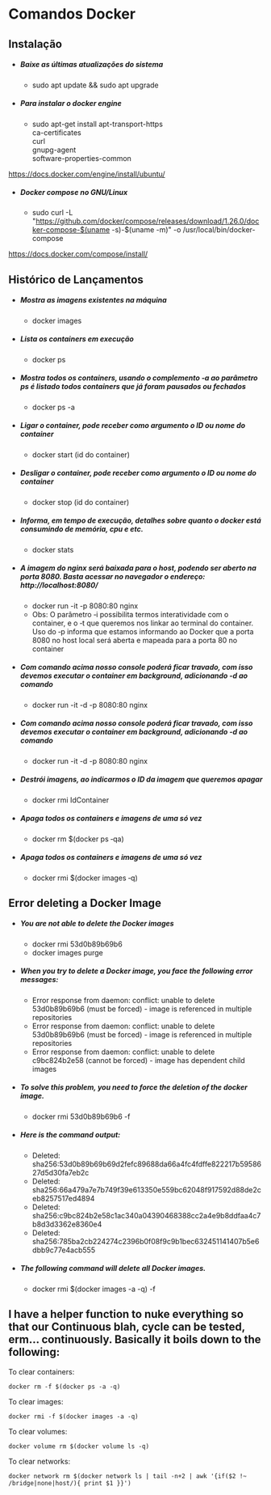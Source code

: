 # Comandos Docker

## Instalação
 * ##### Baixe as últimas atualizações do sistema
    * sudo apt update && sudo apt upgrade
 * ##### Para instalar o docker engine
    * sudo apt-get install apt-transport-https \
       ca-certificates \
       curl \
       gnupg-agent \
       software-properties-common
       
https://docs.docker.com/engine/install/ubuntu/

 * ##### Docker compose no GNU/Linux
    * sudo curl -L "https://github.com/docker/compose/releases/download/1.26.0/docker-compose-$(uname -s)-$(uname -m)" -o /usr/local/bin/docker-compose

https://docs.docker.com/compose/install/



## Histórico de Lançamentos

* ##### Mostra as imagens existentes na máquina
    * docker images
* ##### Lista os containers em execução
    * docker ps
* ##### Mostra todos os containers, usando o complemento ‐a ao parâmetro ps é listado todos containers que já foram pausados ou fechados
    * docker ps -a
* ##### Ligar o container, pode receber como argumento o ID ou nome do container
    * docker start (id do container)
* ##### Desligar o container, pode receber como argumento o ID ou nome do container
    * docker stop (id do container)
* ##### Informa, em tempo de execução, detalhes sobre quanto o docker está consumindo de memória, cpu e etc.
    * docker stats
* ##### A imagem do nginx será baixada para o host, podendo ser aberto na porta 8080. Basta acessar no navegador o endereço: http://localhost:8080/
    * docker run -it -p 8080:80 nginx
    * Obs: O parâmetro ‐i possibilita termos interatividade com o container, e o ‐t que queremos nos linkar ao terminal do container. 
         Uso do ‐p informa que estamos informando ao Docker que a porta 8080 no host local será aberta e mapeada para a porta 80 no container
* ##### Com comando acima nosso console poderá ficar travado, com isso devemos executar o container em background, adicionando -d ao comando
    * docker run -it -d -p 8080:80 nginx
* ##### Com comando acima nosso console poderá ficar travado, com isso devemos executar o container em background, adicionando -d ao comando
    * docker run -it -d -p 8080:80 nginx
* ##### Destrói imagens, ao indicarmos o ID da imagem que queremos apagar
    * docker rmi IdContainer
* ##### Apaga todos os containers e imagens de uma só vez
    * docker rm $(docker ps ‐qa)
* ##### Apaga todos os containers e imagens de uma só vez
    * docker rmi $(docker images ‐q)

## Error deleting a Docker Image

* ##### You are not able to delete the Docker images
    * docker rmi 53d0b89b69b6
    * docker images purge
* ##### When you try to delete a Docker image, you face the following error messages:
    * Error response from daemon: conflict: unable to delete 53d0b89b69b6 (must be forced) - image is referenced in multiple repositories
    * Error response from daemon: conflict: unable to delete 53d0b89b69b6 (must be forced) - image is referenced in multiple repositories
    * Error response from daemon: conflict: unable to delete c9bc824b2e58 (cannot be forced) - image has dependent child images     
* ##### To solve this problem, you need to force the deletion of the docker image.
    * docker rmi 53d0b89b69b6 -f  
* ##### Here is the command output:
    * Deleted: sha256:53d0b89b69b69d2fefc89688da66a4fc4fdffe822217b5958627d5d30fa7eb2c
    * Deleted: sha256:66a479a7e7b749f39e613350e559bc62048f917592d88de2ceb8257517ed4894
    * Deleted: sha256:c9bc824b2e58c1ac340a04390468388cc2a4e9b8ddfaa4c7b8d3d3362e8360e4
    * Deleted: sha256:785ba2cb224274c2396b0f08f9c9b1bec632451141407b5e6dbb9c77e4acb555
* ##### The following command will delete all Docker images.
    * docker rmi $(docker images -a -q) -f

## I have a helper function to nuke everything so that our Continuous blah, cycle can be tested, erm... continuously. Basically it boils down to the following:

To clear containers:

    docker rm -f $(docker ps -a -q)

To clear images:

    docker rmi -f $(docker images -a -q)

To clear volumes:

    docker volume rm $(docker volume ls -q)

To clear networks:

    docker network rm $(docker network ls | tail -n+2 | awk '{if($2 !~ /bridge|none|host/){ print $1 }}')
